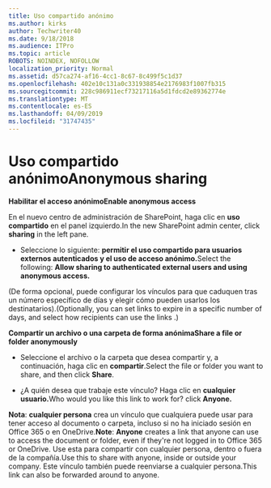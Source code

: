 ```yaml
---
title: Uso compartido anónimo
ms.author: kirks
author: Techwriter40
ms.date: 9/18/2018
ms.audience: ITPro
ms.topic: article
ROBOTS: NOINDEX, NOFOLLOW
localization_priority: Normal
ms.assetid: d57ca274-af16-4cc1-8c67-8c499f5c1d37
ms.openlocfilehash: 402e10c131a0c331938854e2176983f1007fb315
ms.sourcegitcommit: 228c986911ecf73217116a5d1fdcd2e89362774e
ms.translationtype: MT
ms.contentlocale: es-ES
ms.lasthandoff: 04/09/2019
ms.locfileid: "31747435"
---
```

# <a name="anonymous-sharing"></a><span data-ttu-id="c4ccc-102">Uso compartido anónimo</span><span class="sxs-lookup"><span data-stu-id="c4ccc-102">Anonymous sharing</span></span>

 **<span data-ttu-id="c4ccc-103">Habilitar el acceso anónimo</span><span class="sxs-lookup"><span data-stu-id="c4ccc-103">Enable anonymous access</span></span>**
  
<span data-ttu-id="c4ccc-104">En el nuevo centro de administración de SharePoint, haga clic en **uso compartido** en el panel izquierdo.</span><span class="sxs-lookup"><span data-stu-id="c4ccc-104">In the new SharePoint admin center, click **sharing** in the left pane.</span></span> 
  
- <span data-ttu-id="c4ccc-105">Seleccione lo siguiente: **permitir el uso compartido para usuarios externos autenticados y el uso de acceso anónimo.**</span><span class="sxs-lookup"><span data-stu-id="c4ccc-105">Select the following: **Allow sharing to authenticated external users and using anonymous access.**</span></span>
  
<span data-ttu-id="c4ccc-106">(De forma opcional, puede configurar los vínculos para que caduquen tras un número específico de días y elegir cómo pueden usarlos los destinatarios).</span><span class="sxs-lookup"><span data-stu-id="c4ccc-106">(Optionally, you can set links to expire in a specific number of days, and select how recipients can use the links .)</span></span>
    
 **<span data-ttu-id="c4ccc-107">Compartir un archivo o una carpeta de forma anónima</span><span class="sxs-lookup"><span data-stu-id="c4ccc-107">Share a file or folder anonymously</span></span>**
  
- <span data-ttu-id="c4ccc-108">Seleccione el archivo o la carpeta que desea compartir y, a continuación, haga clic en **compartir**.</span><span class="sxs-lookup"><span data-stu-id="c4ccc-108">Select the file or folder you want to share, and then click **Share**.</span></span> 
    
- <span data-ttu-id="c4ccc-109">¿A quién desea que trabaje este vínculo? Haga clic en **cualquier usuario.**</span><span class="sxs-lookup"><span data-stu-id="c4ccc-109">Who would you like this link to work for? click **Anyone.**</span></span>
  
 <span data-ttu-id="c4ccc-110">**Nota**: **cualquier persona** crea un vínculo que cualquiera puede usar para tener acceso al documento o carpeta, incluso si no ha iniciado sesión en Office 365 o en OneDrive.</span><span class="sxs-lookup"><span data-stu-id="c4ccc-110">**Note**: **Anyone** creates a link that anyone can use to access the document or folder, even if they're not logged in to Office 365 or OneDrive.</span></span> <span data-ttu-id="c4ccc-111">Use esta para compartir con cualquier persona, dentro o fuera de la compañía.</span><span class="sxs-lookup"><span data-stu-id="c4ccc-111">Use this to share with anyone, inside or outside your company.</span></span> <span data-ttu-id="c4ccc-112">Este vínculo también puede reenviarse a cualquier persona.</span><span class="sxs-lookup"><span data-stu-id="c4ccc-112">This link can also be forwarded around to anyone.</span></span> 
    

